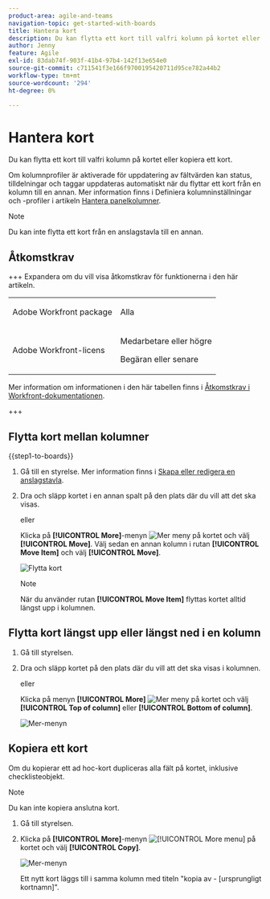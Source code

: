 ```yaml
---
product-area: agile-and-teams
navigation-topic: get-started-with-boards
title: Hantera kort
description: Du kan flytta ett kort till valfri kolumn på kortet eller kopiera ett kort.
author: Jenny
feature: Agile
exl-id: 83dab74f-903f-41b4-97b4-142f13e654e0
source-git-commit: c711541f3e166f9700195420711d95ce782a44b2
workflow-type: tm+mt
source-wordcount: '294'
ht-degree: 0%

---
```


# Hantera kort

Du kan flytta ett kort till valfri kolumn på kortet eller kopiera ett kort.

Om kolumnprofiler är aktiverade för uppdatering av fältvärden kan status, tilldelningar och taggar uppdateras automatiskt när du flyttar ett kort från en kolumn till en annan. Mer information finns i Definiera kolumninställningar och -profiler i artikeln [Hantera panelkolumner](/help/quicksilver/agile/get-started-with-boards/manage-board-columns.md).

>[!NOTE]
>
>Du kan inte flytta ett kort från en anslagstavla till en annan.

## Åtkomstkrav

+++ Expandera om du vill visa åtkomstkrav för funktionerna i den här artikeln.

<table style="table-layout:auto"> 
 <col> 
 <col> 
 <tbody> 
  <tr> 
   <td role="rowheader">Adobe Workfront package</td> 
   <td> <p>Alla</p> </td> 
  </tr> 
  <tr> 
   <td role="rowheader">Adobe Workfront-licens</td> 
   <td> 
   <p>Medarbetare eller högre</p> 
   <p>Begäran eller senare</p>
   </td> 
  </tr> 
 </tbody> 
</table>

Mer information om informationen i den här tabellen finns i [Åtkomstkrav i Workfront-dokumentationen](/help/quicksilver/administration-and-setup/add-users/access-levels-and-object-permissions/access-level-requirements-in-documentation.md).

+++

## Flytta kort mellan kolumner

{{step1-to-boards}}

1. Gå till en styrelse. Mer information finns i [Skapa eller redigera en anslagstavla](../../agile/get-started-with-boards/create-edit-board.md).
1. Dra och släpp kortet i en annan spalt på den plats där du vill att det ska visas.

   eller

   Klicka på **[!UICONTROL More]**-menyn ![Mer meny](assets/more-icon-spectrum.png) på kortet och välj **[!UICONTROL Move]**. Välj sedan en annan kolumn i rutan **[!UICONTROL Move Item]** och välj **[!UICONTROL Move]**.

   ![Flytta kort](assets/boards-move-card-350x217.png)

   >[!NOTE]
   >
   >När du använder rutan **[!UICONTROL Move Item]** flyttas kortet alltid längst upp i kolumnen.

## Flytta kort längst upp eller längst ned i en kolumn

1. Gå till styrelsen.
1. Dra och släpp kortet på den plats där du vill att det ska visas i kolumnen.

   eller

   Klicka på menyn **[!UICONTROL More]** ![Mer meny](assets/more-icon-spectrum.png) på kortet och välj **[!UICONTROL Top of column]** eller **[!UICONTROL Bottom of column]**.

   ![Mer-menyn](assets/boards-moremenu-350x329.png)

## Kopiera ett kort

Om du kopierar ett ad hoc-kort dupliceras alla fält på kortet, inklusive checklisteobjekt.

>[!NOTE]
>
>Du kan inte kopiera anslutna kort.

1. Gå till styrelsen.
1. Klicka på **[!UICONTROL More]**-menyn ![[!UICONTROL More menu]](assets/more-icon-spectrum.png) på kortet och välj **[!UICONTROL Copy]**.

   ![Mer-menyn](assets/boards-moremenu-350x329.png)

   Ett nytt kort läggs till i samma kolumn med titeln &quot;kopia av - [ursprungligt kortnamn]&quot;.
